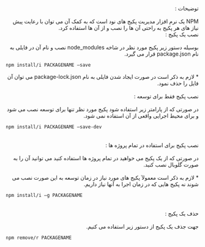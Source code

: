 <div dir="rtl">
توضیحات : 
<br><br>
NPM یک نرم افزار مدیریت پکیج های نود است که به کمک آن می توان با رعایت پیش نیاز های هر پکیج به راحتی آن ها را نصب و از آن ها استفاده کرد.
</div>

<div dir="rtl">
نصب یک پکیج : 
<br><br>
بوسیله دستور زیر پکیج مورد نظر در شاخه node_modules نصب و نام آن در فایلی به نام package.json قرار می گیرد.
</div>

```bash
npm install/i PACKAGENAME —save
```

<div dir="rtl">
* لازم به ذکر است در صورت ایجاد شدن فایلی به نام package-lock.json می توان آن فایل را حذف نمود. 
</div>

<div dir="rtl">
<br>
نصب پکیج فقط برای توسعه :<br>
<br>
در صورتی که از پارامتر زیر استفاده شود پکیج مورد نظر تنها برای توسعه نصب می شود و برای محیط اجرایی واقعی از آن استفاده نمی شود.
</div>

```bash
npm install/i PACKAGENAME —save-dev
```

<div dir="rtl">
<br>
نصب پکیج برای استفاده در تمام پروژه ها :<br><br>
در صورتی که از یک پکیج می خواهید در تمام پروژه ها استفاده کنید می توانید آن را به صورت گلوبال نصب کنید.
<br><br>
* لازم به ذکر است معمولآ پکیج های مورد نیاز در زمان توسعه به این صورت نصب می شوند نه پکیج هایی که در زمان اجرا به آنها نیاز داریم.
</div>

```bash
npm install/i —g PACKAGENAME 
```

<div dir="rtl">
<br>
حذف یک پکیج :<br><br>
جهت جذف یک پکیج از دستور زیر استفاده می کنیم.
</div>

```bash
npm remove/r PACKAGENAME 
```

